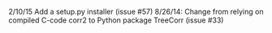 2/10/15 Add a setup.py installer (issue #57)
8/26/14: Change from relying on compiled C-code corr2 to Python package TreeCorr (issue #33)
